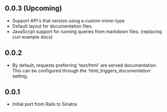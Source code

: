 ## 0.0.3 (Upcoming)

* Support API's that version using a custom mime-type
* Default layout for documentation files.
* JavaScript support for running queries from markdown files. (replacing curl example docs)

## 0.0.2

* By default, requests preferring 'text/html' are served documentation.
This can be configured through the 'html\_triggers\_documentation' setting.

## 0.0.1

* Initial port from Rails to Sinatra
